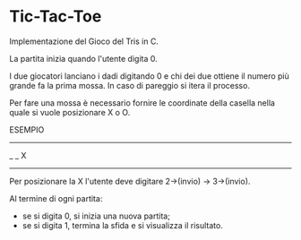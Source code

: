 # Tic-Tac-Toe
Implementazione del Gioco del Tris in C.

La partita inizia quando l'utente digita 0.

I due giocatori lanciano i dadi digitando 0 e chi dei due ottiene il numero più grande fa la prima mossa.
In caso di pareggio si itera il processo.

Per fare una mossa è necessario fornire le coordinate della casella nella quale si vuole posizionare X o O.

ESEMPIO
_ _ _
_ _ X
_ _ _
Per posizionare la X l'utente deve digitare 2->(invio) -> 3->(invio).

Al termine di ogni partita:
- se si digita 0, si inizia una nuova partita;
- se si digita 1, termina la sfida e si visualizza il risultato.

